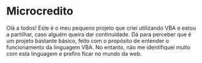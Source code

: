 # Microcredito
Olá a todos! Este é o meu pequeno projeto que criei utilizando VBA e estou a partilhar, caso alguém queira dar continuidade. Dá para perceber que é um projeto bastante básico, feito com o propósito de entender o funcionamento da linguagem VBA. No entanto, não me identifiquei muito com esta linguagem e prefiro ficar no mundo da web.
